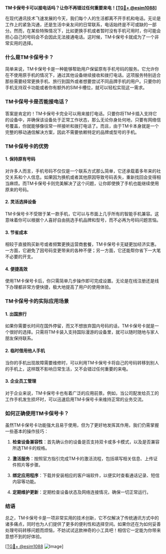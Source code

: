 **TM卡保号卡可以接电话吗？让你不再错过任何重要来电！[[TG💪+ @esim1088](https://t.me/s/esim1088)]**

在现代通讯技术飞速发展的今天，我们每个人的生活都离不开手机和电话。无论是工作上的紧急沟通，还是生活中亲友间的日常联系，电话始终是不可或缺的一部分。然而，在某些特殊情况下，比如更换手机或者暂时没有手机可用时，你可能会担心自己的号码会不会因此无法接通电话。这时候，TM卡保号卡就成为了一个非常实用的选择。

### 什么是TM卡保号卡？

简单来说，TM卡保号卡是一种能够帮助用户保留原有手机号码的服务。它允许你在不使用原手机的情况下，通过其他设备继续接收和拨打电话。这项服务特别适合那些需要经常更换手机、旅行到国外或者想要尝试不同品牌手机的用户。只要你的手机支持双卡功能或者你有额外的SIM卡槽位，就可以轻松实现这一需求。

### TM卡保号卡是否能接电话？

答案是肯定的！TM卡保号卡完全可以用来接打电话。只要你将TM卡插入支持它的设备中，并确保该设备处于正常工作状态，那么无论你身处何地，只要有网络信号覆盖，你就能够像往常一样接听和拨打电话了。而且，由于TM卡本身就是一个完整的移动通信解决方案，因此不需要依赖特定的品牌或型号的手机。

### TM卡保号卡的优势

#### 1. **保持原有号码**
   对许多人而言，手机号码不仅仅是一个联系方式那么简单，它还承载着多年来的社交关系和个人信息。如果因为换机或者其他原因导致号码丢失，重新找回会变得相当麻烦。而TM卡保号卡则完美解决了这个问题，让你即使换了手机也能继续使用原来的号码。

#### 2. **灵活选择设备**
   TM卡保号卡不受限于某一款手机，它可以与市面上几乎所有的智能手机兼容。这意味着你可以根据个人喜好自由挑选手机品牌和型号，而不必再为号码问题苦恼。

#### 3. **节省成本**
   相较于直接购买新号或者频繁更换运营商套餐，TM卡保号卡无疑更加经济实惠。一方面，它避免了因号码变更带来的各种不便；另一方面，它还能帮你省下一大笔不必要的开支。

#### 4. **便捷高效**
   使用TM卡保号卡后，你只需简单几步操作即可完成设置。无论是在线注册还是线下办理都非常方便快捷，极大地提高了用户的使用体验。

### TM卡保号卡的实际应用场景

#### 1. **出国旅行**
   如果你需要长时间在国外停留，而又不想放弃国内号码的话，TM卡保号卡就是一个很好的选择。只需将TM卡装入支持国际漫游的设备里，就可以随时随地与家人朋友保持联系。

#### 2. **临时借用他人手机**
   当你的手机出现故障需要维修时，可以利用TM卡保号卡将自己的号码转移到别人的手机上，这样既不影响日常生活，又不会错过任何重要的来电。

#### 3. **企业员工管理**
   对于企业来说，TM卡保号卡也有着广泛的应用前景。例如，当公司配发给员工的工作手机发生损坏时，可以迅速启用TM卡保号卡来维持正常的业务交流。

### 如何正确使用TM卡保号卡？

虽然TM卡保号卡功能强大且易于使用，但为了更好地发挥其作用，我们仍需掌握一些基本的操作技巧：

1. **检查设备兼容性**：首先确认你的设备是否支持双卡或多卡模式，以及是否兼容所选TM卡的规格。
   
2. **激活服务**：按照官方指引完成TM卡的激活流程，包括填写相关信息、上传证件照片等步骤。

3. **绑定应用程序**：下载并安装相应的客户端软件，以便实时查看通话记录、短信内容等功能。

4. **定期维护更新**：定期检查设备状态及网络连接情况，确保一切正常运行。

### 结语

总之，TM卡保号卡是一项非常实用的技术创新，它不仅解决了传统通讯方式中的诸多痛点，同时也为人们提供了更多的便利性和选择空间。如果你还在为如何妥善处理号码转移问题而烦恼，不妨试试这款神奇的小工具吧！相信它一定能为你带来意想不到的好体验。

[[TG💪+ @esim1088](https://t.me/s/esim1088) ![Image](https://i.postimg.cc/4NQfJmqS/Snipaste-2025-05-13-00-14-12.png)]
